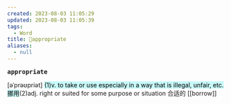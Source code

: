 ```yaml
---
created: 2023-08-03 11:05:29
updated: 2023-08-03 11:05:39
tags:
  - Word
title: 📖appropriate
aliases:
  - null
---
```


<pre><strong>appropriate</strong></pre>
[əˈprəʊpriət]
<mark style="background: #ABF7F7A6;">(1)v. to take or use especially in a way that is illegal, unfair, etc. 挪⽤</mark>(2)adj. right or suited for some purpose or situation 合适的
[[borrow]]
